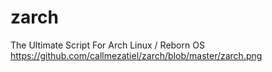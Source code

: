 # zarch
The Ultimate Script For Arch Linux / Reborn OS
https://github.com/callmezatiel/zarch/blob/master/zarch.png
